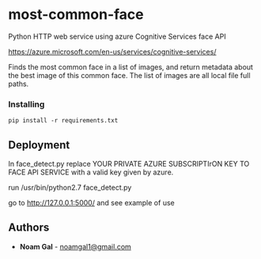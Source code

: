 # most-common-face
Python HTTP web service using azure Cognitive Services face API 

https://azure.microsoft.com/en-us/services/cognitive-services/ 

Finds the most common face in a list of images, and return metadata about the best image of this common face.
The list of images are all local file full paths.

### Installing

```
pip install -r requirements.txt
```
## Deployment

In face_detect.py replace YOUR PRIVATE AZURE SUBSCRIPTIrON KEY TO FACE API SERVICE with a valid key given by azure.

run /usr/bin/python2.7 face_detect.py

go to http://127.0.0.1:5000/ and see example of use


## Authors

* **Noam Gal** - noamgal1@gmail.com
